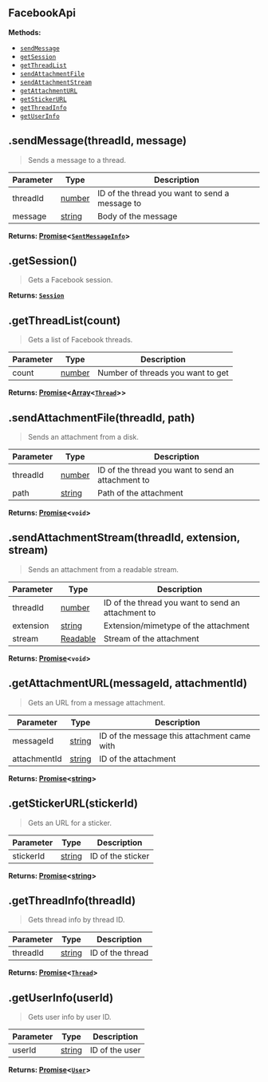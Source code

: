 ## FacebookApi

**Methods:**
- [`sendMessage`](#sendMessage)
- [`getSession`](#getSession)
- [`getThreadList`](#getThreadList)
- [`sendAttachmentFile`](#sendAttachmentFile)
- [`sendAttachmentStream`](#sendAttachmentStream)
- [`getAttachmentURL`](#getAttachmentURL)
- [`getStickerURL`](#getStickerURL)
- [`getThreadInfo`](#getThreadInfo)
- [`getUserInfo`](#getUserInfo)

<a name="sendMessage"><h2>.sendMessage(threadId, message)</h2></a>
> Sends a message to a thread.

| Parameter | Type | Description |
| --------- | ---- | ----------- |
| threadId | [number] | ID of the thread you want to send a message to |
| message | [string] | Body of the message |

**Returns: [Promise]<[`SentMessageInfo`](#SentMessageInfo)>**

<a name="getSession"><h2>.getSession()</h2></a>
> Gets a Facebook session.

**Returns: [`Session`](Session.md)**

<a name="getThreadList"><h2>.getThreadList(count)</h2></a>
> Gets a list of Facebook threads.

| Parameter | Type | Description |
| --------- | ---- | ----------- |
| count | [number] | Number of threads you want to get |

**Returns: [Promise]<[Array]<[`Thread`](Thread.md)>>**

<a name="sendAttachmentFile"><h2>.sendAttachmentFile(threadId, path)</h2></a>
> Sends an attachment from a disk.

| Parameter | Type | Description |
| --------- | ---- | ----------- |
| threadId | [number] | ID of the thread you want to send an attachment to |
| path | [string] | Path of the attachment |

**Returns: [Promise]<`void`>**

<a name="sendAttachmentStream"><h2>.sendAttachmentStream(threadId, extension, stream)</h2></a>
> Sends an attachment from a readable stream.

| Parameter | Type | Description |
| --------- | ---- | ----------- |
| threadId | [number] | ID of the thread you want to send an attachment to |
| extension | [string] | Extension/mimetype of the attachment |
| stream | [Readable] | Stream of the attachment |

**Returns: [Promise]<`void`>**

<a name="getAttachmentURL"><h2>.getAttachmentURL(messageId, attachmentId)</h2></a>
> Gets an URL from a message attachment.

| Parameter | Type | Description |
| --------- | ---- | ----------- |
| messageId | [string] | ID of the message this attachment came with |
| attachmentId | [string] | ID of the attachment |

**Returns: [Promise]<[string]>**

<a name="getStickerURL"><h2>.getStickerURL(stickerId)</h2></a>
> Gets an URL for a sticker.

| Parameter | Type | Description |
| --------- | ---- | ----------- |
| stickerId | [string] | ID of the sticker |

**Returns: [Promise]<[string]>**

<a name="getThreadInfo"><h2>.getThreadInfo(threadId)</h2></a>
> Gets thread info by thread ID.

| Parameter | Type | Description |
| --------- | ---- | ----------- |
| threadId | [string] | ID of the thread |

**Returns: [Promise]<[`Thread`](Thread.md)>**

<a name="getUserInfo"><h2>.getUserInfo(userId)</h2></a>
> Gets user info by user ID.

| Parameter | Type | Description |
| --------- | ---- | ----------- |
| userId | [string] | ID of the user |

**Returns: [Promise]<[`User`](User.md)>**




[string]: https://developer.mozilla.org/en-US/docs/Web/JavaScript/Reference/Global_Objects/String
[number]: https://developer.mozilla.org/en-US/docs/Web/JavaScript/Reference/Global_Objects/Number
[Promise]: https://developer.mozilla.org/en-US/docs/Web/JavaScript/Reference/Global_Objects/Promise
[Array]: https://developer.mozilla.org/en-US/docs/Web/JavaScript/Reference/Global_Objects/Array
[Readable]: https://nodejs.org/api/stream.html#stream_class_stream_readable